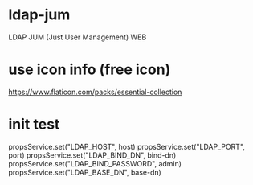 # ldap-jum
LDAP JUM (Just User Management) WEB




# use icon info (free icon)
https://www.flaticon.com/packs/essential-collection


# init test
propsService.set("LDAP_HOST", host)
propsService.set("LDAP_PORT", port)
propsService.set("LDAP_BIND_DN", bind-dn)
propsService.set("LDAP_BIND_PASSWORD", admin)
propsService.set("LDAP_BASE_DN", base-dn)
